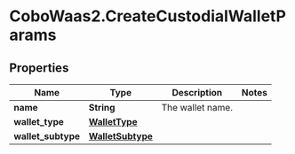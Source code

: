 # CoboWaas2.CreateCustodialWalletParams

## Properties

Name | Type | Description | Notes
------------ | ------------- | ------------- | -------------
**name** | **String** | The wallet name. | 
**wallet_type** | [**WalletType**](WalletType.md) |  | 
**wallet_subtype** | [**WalletSubtype**](WalletSubtype.md) |  | 


